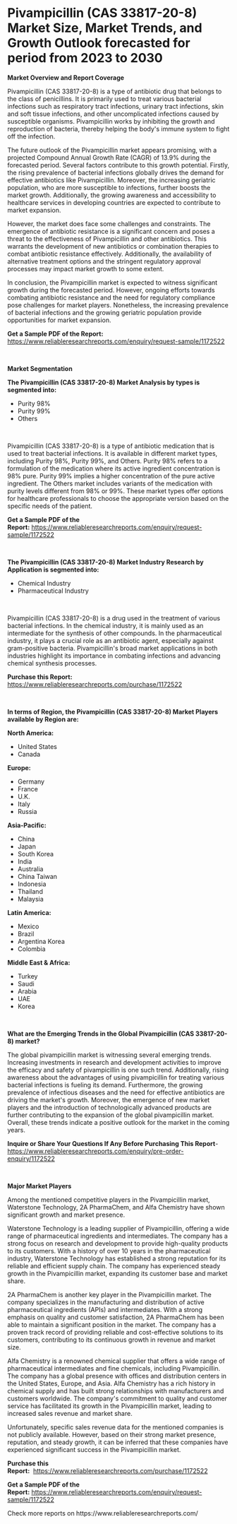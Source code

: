<p><h1>Pivampicillin (CAS 33817-20-8) Market Size, Market Trends, and Growth Outlook forecasted for period from 2023 to 2030</h1></p><p><strong>Market Overview and Report Coverage</strong></p>
<p><p>Pivampicillin (CAS 33817-20-8) is a type of antibiotic drug that belongs to the class of penicillins. It is primarily used to treat various bacterial infections such as respiratory tract infections, urinary tract infections, skin and soft tissue infections, and other uncomplicated infections caused by susceptible organisms. Pivampicillin works by inhibiting the growth and reproduction of bacteria, thereby helping the body's immune system to fight off the infection.</p><p>The future outlook of the Pivampicillin market appears promising, with a projected Compound Annual Growth Rate (CAGR) of 13.9% during the forecasted period. Several factors contribute to this growth potential. Firstly, the rising prevalence of bacterial infections globally drives the demand for effective antibiotics like Pivampicillin. Moreover, the increasing geriatric population, who are more susceptible to infections, further boosts the market growth. Additionally, the growing awareness and accessibility to healthcare services in developing countries are expected to contribute to market expansion.</p><p>However, the market does face some challenges and constraints. The emergence of antibiotic resistance is a significant concern and poses a threat to the effectiveness of Pivampicillin and other antibiotics. This warrants the development of new antibiotics or combination therapies to combat antibiotic resistance effectively. Additionally, the availability of alternative treatment options and the stringent regulatory approval processes may impact market growth to some extent.</p><p>In conclusion, the Pivampicillin market is expected to witness significant growth during the forecasted period. However, ongoing efforts towards combating antibiotic resistance and the need for regulatory compliance pose challenges for market players. Nonetheless, the increasing prevalence of bacterial infections and the growing geriatric population provide opportunities for market expansion.</p></p>
<p><strong>Get a Sample PDF of the Report:</strong> <a href="https://www.reliableresearchreports.com/enquiry/request-sample/1172522">https://www.reliableresearchreports.com/enquiry/request-sample/1172522</a></p>
<p>&nbsp;</p>
<p><strong>Market Segmentation</strong></p>
<p><strong>The Pivampicillin (CAS 33817-20-8) Market Analysis by types is segmented into:</strong></p>
<p><ul><li>Purity 98%</li><li>Purity 99%</li><li>Others</li></ul></p>
<p>&nbsp;</p>
<p><p>Pivampicillin (CAS 33817-20-8) is a type of antibiotic medication that is used to treat bacterial infections. It is available in different market types, including Purity 98%, Purity 99%, and Others. Purity 98% refers to a formulation of the medication where its active ingredient concentration is 98% pure. Purity 99% implies a higher concentration of the pure active ingredient. The Others market includes variants of the medication with purity levels different from 98% or 99%. These market types offer options for healthcare professionals to choose the appropriate version based on the specific needs of the patient.</p></p>
<p><strong>Get a Sample PDF of the Report:</strong>&nbsp;<a href="https://www.reliableresearchreports.com/enquiry/request-sample/1172522">https://www.reliableresearchreports.com/enquiry/request-sample/1172522</a></p>
<p>&nbsp;</p>
<p><strong>The Pivampicillin (CAS 33817-20-8) Market Industry Research by Application is segmented into:</strong></p>
<p><ul><li>Chemical Industry</li><li>Pharmaceutical Industry</li></ul></p>
<p>&nbsp;</p>
<p><p>Pivampicillin (CAS 33817-20-8) is a drug used in the treatment of various bacterial infections. In the chemical industry, it is mainly used as an intermediate for the synthesis of other compounds. In the pharmaceutical industry, it plays a crucial role as an antibiotic agent, especially against gram-positive bacteria. Pivampicillin's broad market applications in both industries highlight its importance in combating infections and advancing chemical synthesis processes.</p></p>
<p><strong>Purchase this Report:</strong>&nbsp; <a href="https://www.reliableresearchreports.com/purchase/1172522">https://www.reliableresearchreports.com/purchase/1172522</a></p>
<p>&nbsp;</p>
<p><strong>In terms of Region, the Pivampicillin (CAS 33817-20-8) Market Players available by Region are:</strong></p>
<p>
    <p> <strong> North America: </strong>
        <ul>
            <li>United States</li>
            <li>Canada</li>
        </ul>
        </p> 
    <p> <strong> Europe: </strong>
        <ul>
            <li>Germany</li>
            <li>France</li>
            <li>U.K.</li>
            <li>Italy</li>
            <li>Russia</li>
        </ul>
        </p> 
    <p> <strong> Asia-Pacific: </strong>
        <ul>
            <li>China</li>
            <li>Japan</li>
            <li>South Korea</li>
            <li>India</li>
            <li>Australia</li>
            <li>China Taiwan</li>
            <li>Indonesia</li>
            <li>Thailand</li>
            <li>Malaysia</li>
        </ul>
        </p> 
    <p> <strong> Latin America: </strong>
        <ul>
            <li>Mexico</li>
            <li>Brazil</li>
            <li>Argentina Korea</li>
            <li>Colombia</li>
        </ul>
        </p> 
    <p> <strong> Middle East & Africa: </strong>
        <ul>
            <li>Turkey</li>
            <li>Saudi</li>
            <li>Arabia</li>
            <li>UAE</li>
            <li>Korea</li>
        </ul>
    </p>
    </p>
<p>&nbsp;</p>
<p><strong>What are the Emerging Trends in the Global Pivampicillin (CAS 33817-20-8) market?</strong></p>
<p><p>The global pivampicillin market is witnessing several emerging trends. Increasing investments in research and development activities to improve the efficacy and safety of pivampicillin is one such trend. Additionally, rising awareness about the advantages of using pivampicillin for treating various bacterial infections is fueling its demand. Furthermore, the growing prevalence of infectious diseases and the need for effective antibiotics are driving the market's growth. Moreover, the emergence of new market players and the introduction of technologically advanced products are further contributing to the expansion of the global pivampicillin market. Overall, these trends indicate a positive outlook for the market in the coming years.</p></p>
<p><strong>Inquire or Share Your Questions If Any Before Purchasing This Report</strong>- <a href="https://www.reliableresearchreports.com/enquiry/pre-order-enquiry/1172522">https://www.reliableresearchreports.com/enquiry/pre-order-enquiry/1172522</a></p>
<p>&nbsp;</p>
<p><strong>Major Market Players</strong></p>
<p><p>Among the mentioned competitive players in the Pivampicillin market, Waterstone Technology, 2A PharmaChem, and Alfa Chemistry have shown significant growth and market presence.</p><p>Waterstone Technology is a leading supplier of Pivampicillin, offering a wide range of pharmaceutical ingredients and intermediates. The company has a strong focus on research and development to provide high-quality products to its customers. With a history of over 10 years in the pharmaceutical industry, Waterstone Technology has established a strong reputation for its reliable and efficient supply chain. The company has experienced steady growth in the Pivampicillin market, expanding its customer base and market share.</p><p>2A PharmaChem is another key player in the Pivampicillin market. The company specializes in the manufacturing and distribution of active pharmaceutical ingredients (APIs) and intermediates. With a strong emphasis on quality and customer satisfaction, 2A PharmaChem has been able to maintain a significant position in the market. The company has a proven track record of providing reliable and cost-effective solutions to its customers, contributing to its continuous growth in revenue and market size.</p><p>Alfa Chemistry is a renowned chemical supplier that offers a wide range of pharmaceutical intermediates and fine chemicals, including Pivampicillin. The company has a global presence with offices and distribution centers in the United States, Europe, and Asia. Alfa Chemistry has a rich history in chemical supply and has built strong relationships with manufacturers and customers worldwide. The company's commitment to quality and customer service has facilitated its growth in the Pivampicillin market, leading to increased sales revenue and market share.</p><p>Unfortunately, specific sales revenue data for the mentioned companies is not publicly available. However, based on their strong market presence, reputation, and steady growth, it can be inferred that these companies have experienced significant success in the Pivampicillin market.</p></p>
<p><strong>Purchase this Report:</strong>&nbsp;&nbsp;<a href="https://www.reliableresearchreports.com/purchase/1172522">https://www.reliableresearchreports.com/purchase/1172522</a></p>
<p></p>
<p><strong>Get a Sample PDF of the Report:</strong>&nbsp;<a href="https://www.reliableresearchreports.com/enquiry/request-sample/1172522">https://www.reliableresearchreports.com/enquiry/request-sample/1172522</a></p>
<p>Check more reports on https://www.reliableresearchreports.com/</p>